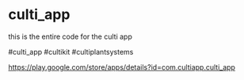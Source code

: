 # culti_app

this is the entire code for the culti app

#culti_app
#cultikit
#cultiplantsystems


https://play.google.com/store/apps/details?id=com.cultiapp.culti_app
